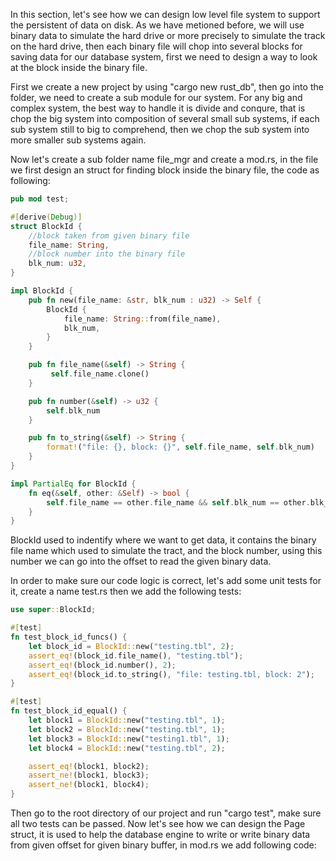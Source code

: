 In this section, let's see how we can design low level file system to support the persistent of data on disk. As we have metioned before, we will use binary data to simulate the hard drive or
more precisely to simulate the track on the hard drive, then each binary file will chop into several blocks for saving data for our database system, first we need to design a way to look at the
block inside the binary file.

First we create a new project by using "cargo new rust_db", then go into the folder, we need to create a sub module for our system. For any big and complex system, the best way to handle it is divide
and conqure, that is chop the big system into composition of several small sub systems, if each sub system still to big to comprehend, then we chop the sub system into more smaller sub systems again.

Now let's create a sub folder name file_mgr and create a mod.rs, in the file we first design an struct for finding block inside the binary file, the code as following:

```rs
pub mod test;

#[derive(Debug)]
struct BlockId {
    //block taken from given binary file
    file_name: String, 
    //block number into the binary file
    blk_num: u32,
}

impl BlockId {
    pub fn new(file_name: &str, blk_num : u32) -> Self {
        BlockId {
            file_name: String::from(file_name),
            blk_num,
        }
    }

    pub fn file_name(&self) -> String {
         self.file_name.clone()
    }

    pub fn number(&self) -> u32 {
        self.blk_num
    }

    pub fn to_string(&self) -> String {
        format!("file: {}, block: {}", self.file_name, self.blk_num)
    }
}

impl PartialEq for BlockId {
    fn eq(&self, other: &Self) -> bool {
        self.file_name == other.file_name && self.blk_num == other.blk_num
    }
}
```
BlockId used to indentify where we want to get data, it contains the binary file name which used to simulate the tract, and the block number, using this number we can go into the offset to read
the given binary data.

In order to make sure our code logic is correct, let's add some unit tests for it, create a name test.rs then we add the following tests:

```rs
use super::BlockId;

#[test]
fn test_block_id_funcs() {
    let block_id = BlockId::new("testing.tbl", 2);
    assert_eq!(block_id.file_name(), "testing.tbl");
    assert_eq!(block_id.number(), 2);
    assert_eq!(block_id.to_string(), "file: testing.tbl, block: 2");
}

#[test]
fn test_block_id_equal() {
    let block1 = BlockId::new("testing.tbl", 1);
    let block2 = BlockId::new("testing.tbl", 1);
    let block3 = BlockId::new("testing1.tbl", 1);
    let block4 = BlockId::new("testing.tbl", 2);

    assert_eq!(block1, block2);
    assert_ne!(block1, block3);
    assert_ne!(block1, block4);
}
```

Then go to the root directory of our project and run "cargo test", make sure all two tests can be passed. Now let's see how we can design the Page struct, it is used to help the database engine 
to write or write binary data from given offset for given binary buffer, in mod.rs we add following code:

```py

```
